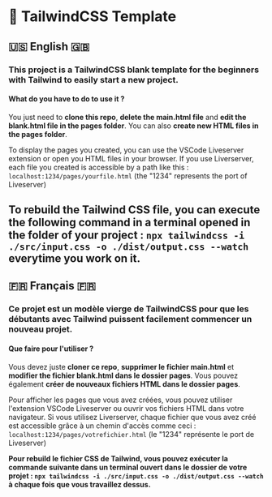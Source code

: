 # 🌱 TailwindCSS Template

## 🇺🇸 English 🇬🇧

<h3>This project is a TailwindCSS blank template for the beginners with Tailwind to easily start a new project.</h3>



<h4>What do you have to do to use it ?</h4>

You just need to **clone this repo**, **delete the main.html file** and **edit the blank.html file in the pages folder**. You can also **create new HTML files in the pages folder**.

To display the pages you created, you can use the VSCode Liveserver extension or open you HTML files in your browser.
If you use Liverserver, each file you created is accessible by a path like this : `localhost:1234/pages/yourfile.html` (the "1234" represents the port of Liveserver)

**To rebuild the Tailwind CSS file, you can execute the following command in a terminal opened in the folder of your project : `npx tailwindcss -i ./src/input.css -o ./dist/output.css --watch` everytime you work on it.**
---

## 🇫🇷 Français 🇫🇷

<h3>Ce projet est un modèle vierge de TailwindCSS pour que les débutants avec Tailwind puissent facilement commencer un nouveau projet.</h3>



<h4>Que faire pour l'utiliser ?</h4>

Vous devez juste **cloner ce repo**, **supprimer le fichier main.html** et **modifier the fichier blank.html dans le dossier pages**. Vous pouvez également **créer de nouveaux fichiers HTML dans le dossier pages**.

Pour afficher les pages que vous avez créées, vous pouvez utiliser l'extension VSCode Liveserver ou ouvrir vos fichiers HTML dans votre navigateur.
Si vous utilisez Liverserver, chaque fichier que vous avez créé est accessible grâce à un chemin d'accès comme ceci : `localhost:1234/pages/votrefichier.html` (le "1234" représente le port de Liveserver)

**Pour rebuild le fichier CSS de Tailwind, vous pouvez exécuter la commande suivante dans un terminal ouvert dans le dossier de votre projet : `npx tailwindcss -i ./src/input.css -o ./dist/output.css --watch` à chaque fois que vous travaillez dessus.**
